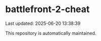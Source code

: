 # battlefront-2-cheat

Last updated: 2025-06-20 13:38:39

This repository is automatically maintained.
